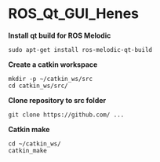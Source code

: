 # ROS_Qt_GUI_Henes
**Install qt build for ROS Melodic**
```
sudo apt-get install ros-melodic-qt-build
```
**Create a catkin workspace**
```
mkdir -p ~/catkin_ws/src
cd catkin_ws/src/
```
**Clone repository to src folder**
```
git clone https://github.com/ ...
```
**Catkin make**
```
cd ~/catkin_ws/
catkin_make
```

